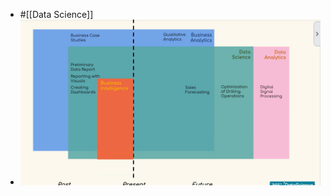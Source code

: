 - #[[Data Science]]
- ![Screenshot 2022-11-10 232258.png](../assets/Screenshot_2022-11-10_232258_1668290640595_0.png)